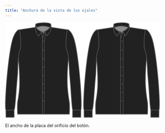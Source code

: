 ```yaml
---
title: "Anchura de la vista de los ojales"
---
```


![Anchura de la vista de los ojales](buttonholeplacketwidth.svg)

El ancho de la placa del orificio del botón.




